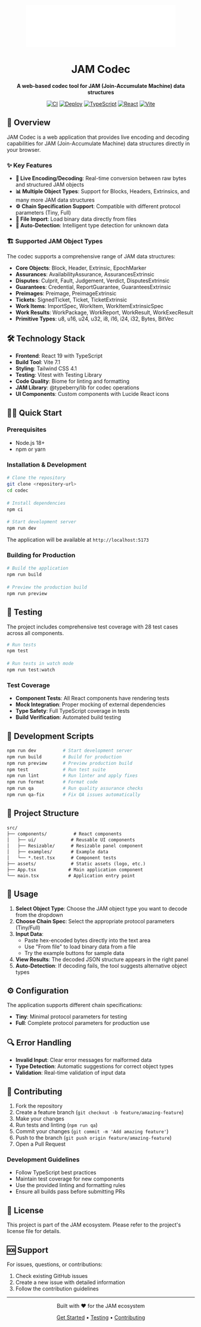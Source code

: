 <div align="center">
  <img src="./src/assets/logo.svg" alt="JAM Codec Logo" width="400" height="113" />

  # JAM Codec

  **A web-based codec tool for JAM (Join-Accumulate Machine) data structures**

  [![CI](https://github.com/FluffyLabs/codec/actions/workflows/web.yml/badge.svg)](https://github.com/FluffyLabs/codec/actions/workflows/web.yml)
  [![Deploy](https://github.com/FluffyLabs/codec/actions/workflows/deploy.yml/badge.svg)](https://github.com/FluffyLabs/codec/actions/workflows/deploy.yml)
  [![TypeScript](https://img.shields.io/badge/TypeScript-5.2-blue)](#)
  [![React](https://img.shields.io/badge/React-19-blue)](#)
  [![Vite](https://img.shields.io/badge/Vite-7.1-yellow)](#)
</div>

## 🚀 Overview

JAM Codec is a web application that provides live encoding and decoding capabilities for JAM (Join-Accumulate Machine) data structures directly in your browser.

### ✨ Key Features

- **🔄 Live Encoding/Decoding**: Real-time conversion between raw bytes and structured JAM objects
- **📊 Multiple Object Types**: Support for Blocks, Headers, Extrinsics, and many more JAM data structures
- **⚙️ Chain Specification Support**: Compatible with different protocol parameters (Tiny, Full)
- **📁 File Import**: Load binary data directly from files
- **🎯 Auto-Detection**: Intelligent type detection for unknown data

### 🏗️ Supported JAM Object Types

The codec supports a comprehensive range of JAM data structures:

- **Core Objects**: Block, Header, Extrinsic, EpochMarker
- **Assurances**: AvailabilityAssurance, AssurancesExtrinsic
- **Disputes**: Culprit, Fault, Judgement, Verdict, DisputesExtrinsic
- **Guarantees**: Credential, ReportGuarantee, GuaranteesExtrinsic
- **Preimages**: Preimage, PreimageExtrinsic
- **Tickets**: SignedTicket, Ticket, TicketExtrinsic
- **Work Items**: ImportSpec, WorkItem, WorkItemExtrinsicSpec
- **Work Results**: WorkPackage, WorkReport, WorkResult, WorkExecResult
- **Primitive Types**: u8, u16, u24, u32, i8, i16, i24, i32, Bytes, BitVec

## 🛠️ Technology Stack

- **Frontend**: React 19 with TypeScript
- **Build Tool**: Vite 7.1
- **Styling**: Tailwind CSS 4.1
- **Testing**: Vitest with Testing Library
- **Code Quality**: Biome for linting and formatting
- **JAM Library**: @typeberry/lib for codec operations
- **UI Components**: Custom components with Lucide React icons

## 🏃‍♂️ Quick Start

### Prerequisites

- Node.js 18+
- npm or yarn

### Installation & Development

```bash
# Clone the repository
git clone <repository-url>
cd codec

# Install dependencies
npm ci

# Start development server
npm run dev
```

The application will be available at `http://localhost:5173`

### Building for Production

```bash
# Build the application
npm run build

# Preview the production build
npm run preview
```

## 🧪 Testing

The project includes comprehensive test coverage with 28 test cases across all components.

```bash
# Run tests
npm test

# Run tests in watch mode
npm run test:watch
```

### Test Coverage

- **Component Tests**: All React components have rendering tests
- **Mock Integration**: Proper mocking of external dependencies
- **Type Safety**: Full TypeScript coverage in tests
- **Build Verification**: Automated build testing

## 🔧 Development Scripts

```bash
npm run dev          # Start development server
npm run build        # Build for production
npm run preview      # Preview production build
npm test             # Run test suite
npm run lint         # Run linter and apply fixes
npm run format       # Format code
npm run qa           # Run quality assurance checks
npm run qa-fix       # Fix QA issues automatically
```

## 📁 Project Structure

```
src/
├── components/          # React components
│   ├── ui/             # Reusable UI components
│   ├── Resizable/      # Resizable panel component
│   ├── examples/       # Example data
│   └── *.test.tsx      # Component tests
├── assets/             # Static assets (logo, etc.)
├── App.tsx            # Main application component
└── main.tsx           # Application entry point
```

## 🎯 Usage

1. **Select Object Type**: Choose the JAM object type you want to decode from the dropdown
2. **Choose Chain Spec**: Select the appropriate protocol parameters (Tiny/Full)
3. **Input Data**:
   - Paste hex-encoded bytes directly into the text area
   - Use "From file" to load binary data from a file
   - Try the example buttons for sample data
4. **View Results**: The decoded JSON structure appears in the right panel
5. **Auto-Detection**: If decoding fails, the tool suggests alternative object types

## ⚙️ Configuration

The application supports different chain specifications:

- **Tiny**: Minimal protocol parameters for testing
- **Full**: Complete protocol parameters for production use

## 🔍 Error Handling

- **Invalid Input**: Clear error messages for malformed data
- **Type Detection**: Automatic suggestions for correct object types
- **Validation**: Real-time validation of input data

## 🤝 Contributing

1. Fork the repository
2. Create a feature branch (`git checkout -b feature/amazing-feature`)
3. Make your changes
4. Run tests and linting (`npm run qa`)
5. Commit your changes (`git commit -m 'Add amazing feature'`)
6. Push to the branch (`git push origin feature/amazing-feature`)
7. Open a Pull Request

### Development Guidelines

- Follow TypeScript best practices
- Maintain test coverage for new components
- Use the provided linting and formatting rules
- Ensure all builds pass before submitting PRs

## 📄 License

This project is part of the JAM ecosystem. Please refer to the project's license file for details.

## 🆘 Support

For issues, questions, or contributions:

1. Check existing GitHub issues
2. Create a new issue with detailed information
3. Follow the contribution guidelines

---

<div align="center">
  <p>Built with ❤️ for the JAM ecosystem</p>
  <p>
    <a href="#-quick-start">Get Started</a> •
    <a href="#-testing">Testing</a> •
    <a href="#-contributing">Contributing</a>
  </p>
</div>
